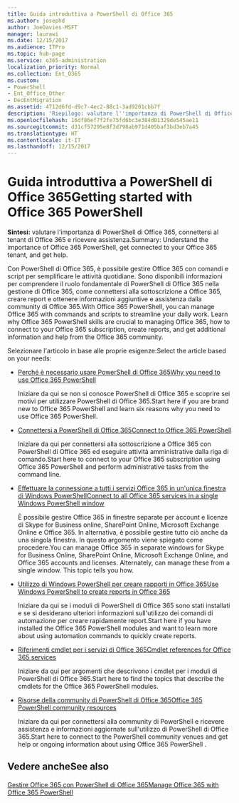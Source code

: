 ```yaml
---
title: Guida introduttiva a PowerShell di Office 365
ms.author: josephd
author: JoeDavies-MSFT
manager: laurawi
ms.date: 12/15/2017
ms.audience: ITPro
ms.topic: hub-page
ms.service: o365-administration
localization_priority: Normal
ms.collection: Ent_O365
ms.custom:
- PowerShell
- Ent_Office_Other
- DecEntMigration
ms.assetid: 4712d6fd-d9c7-4ec2-88c1-3ad9201cbb7f
description: 'Riepilogo: valutare l''importanza di PowerShell di Office 365, connettersi al tenant di Office 365 e ricevere assistenza.'
ms.openlocfilehash: 16df86ef7f2fe75fd6bc3e384d01329de545ae11
ms.sourcegitcommit: d31cf57295e8f3d798ab971d405baf3bd3eb7a45
ms.translationtype: HT
ms.contentlocale: it-IT
ms.lasthandoff: 12/15/2017
---
```

# <a name="getting-started-with-office-365-powershell"></a><span data-ttu-id="c15a0-103">Guida introduttiva a PowerShell di Office 365</span><span class="sxs-lookup"><span data-stu-id="c15a0-103">Getting started with Office 365 PowerShell</span></span>

 <span data-ttu-id="c15a0-104">**Sintesi:** valutare l'importanza di PowerShell di Office 365, connettersi al tenant di Office 365 e ricevere assistenza.</span><span class="sxs-lookup"><span data-stu-id="c15a0-104">Summary: Understand the importance of Office 365 PowerShell, get connected to your Office 365 tenant, and get help.</span></span>
  
<span data-ttu-id="c15a0-p101">Con PowerShell di Office 365, è possibile gestire Office 365 con comandi e script per semplificare le attività quotidiane. Sono disponibili informazioni per comprendere il ruolo fondamentale di PowerShell di Office 365 nella gestione di Office 365, come connettersi alla sottoscrizione a Office 365, creare report e ottenere informazioni aggiuntive e assistenza dalla community di Office 365.</span><span class="sxs-lookup"><span data-stu-id="c15a0-p101">With Office 365 PowerShell, you can manage Office 365 with commands and scripts to streamline your daily work. Learn why Office 365 PowerShell skills are crucial to managing Office 365, how to connect to your Office 365 subscription, create reports, and get additional information and help from the Office 365 community.</span></span>
  
<span data-ttu-id="c15a0-107">Selezionare l'articolo in base alle proprie esigenze:</span><span class="sxs-lookup"><span data-stu-id="c15a0-107">Select the article based on your needs:</span></span>
  
- [<span data-ttu-id="c15a0-108">Perché è necessario usare PowerShell di Office 365</span><span class="sxs-lookup"><span data-stu-id="c15a0-108">Why you need to use Office 365 PowerShell</span></span>](why-you-need-to-use-office-365-powershell.md)
    
    <span data-ttu-id="c15a0-109">Iniziare da qui se non si conosce PowerShell di Office 365 e scoprire sei motivi per utilizzare PowerShell di Office 365.</span><span class="sxs-lookup"><span data-stu-id="c15a0-109">Start here if you are brand new to Office 365 PowerShell and learn six reasons why you need to use Office 365 PowerShell.</span></span> 
    
- [<span data-ttu-id="c15a0-110">Connettersi a PowerShell di Office 365</span><span class="sxs-lookup"><span data-stu-id="c15a0-110">Connect to Office 365 PowerShell</span></span>](connect-to-office-365-powershell.md)
    
    <span data-ttu-id="c15a0-111">Iniziare da qui per connettersi alla sottoscrizione a Office 365 con PowerShell di Office 365 ed eseguire attività amministrative dalla riga di comando.</span><span class="sxs-lookup"><span data-stu-id="c15a0-111">Start here to connect to your Office 365 subscription using Office 365 PowerShell and perform administrative tasks from the command line.</span></span>
    
- [<span data-ttu-id="c15a0-112">Effettuare la connessione a tutti i servizi Office 365 in un'unica finestra di Windows PowerShell</span><span class="sxs-lookup"><span data-stu-id="c15a0-112">Connect to all Office 365 services in a single Windows PowerShell window</span></span>](connect-to-all-office-365-services-in-a-single-windows-powershell-window.md)
    
    <span data-ttu-id="c15a0-p102">È possibile gestire Office 365 in finestre separate per account e licenze di Skype for Business online, SharePoint Online, Microsoft Exchange Online e Office 365. In alternativa, è possibile gestire tutto ciò anche da una singola finestra. In questo argomento viene spiegato come procedere.</span><span class="sxs-lookup"><span data-stu-id="c15a0-p102">You can manage Office 365 in separate windows for Skype for Business Online, SharePoint Online, Microsoft Exchange Online, and Office 365 accounts and licenses. Alternately, can manage these from a single window. This topic tells you how.</span></span>
    
- [<span data-ttu-id="c15a0-116">Utilizzo di Windows PowerShell per creare rapporti in Office 365</span><span class="sxs-lookup"><span data-stu-id="c15a0-116">Use Windows PowerShell to create reports in Office 365</span></span>](use-windows-powershell-to-create-reports-in-office-365.md)
    
    <span data-ttu-id="c15a0-117">Iniziare da qui se i moduli di PowerShell di Office 365 sono stati installati e se si desiderano ulteriori informazioni sull'utilizzo dei comandi di automazione per creare rapidamente report.</span><span class="sxs-lookup"><span data-stu-id="c15a0-117">Start here if you have installed the Office 365 PowerShell modules and want to learn more about using automation commands to quickly create reports.</span></span> 
    
- [<span data-ttu-id="c15a0-118">Riferimenti cmdlet per i servizi di Office 365</span><span class="sxs-lookup"><span data-stu-id="c15a0-118">Cmdlet references for Office 365 services</span></span>](cmdlet-references-for-office-365-services.md)
    
    <span data-ttu-id="c15a0-119">Iniziare da qui per argomenti che descrivono i cmdlet per i moduli di PowerShell di Office 365.</span><span class="sxs-lookup"><span data-stu-id="c15a0-119">Start here to find the topics that describe the cmdlets for the Office 365 PowerShell modules.</span></span>
    
- [<span data-ttu-id="c15a0-120">Risorse della community di PowerShell di Office 365</span><span class="sxs-lookup"><span data-stu-id="c15a0-120">Office 365 PowerShell community resources</span></span>](office-365-powershell-community-resources.md)
    
    <span data-ttu-id="c15a0-121">Iniziare da qui per connettersi alla community di PowerShell e ricevere assistenza e informazioni aggiornate sull'utilizzo di PowerShell di Office 365.</span><span class="sxs-lookup"><span data-stu-id="c15a0-121">Start here to connect to the PowerShell community venues and get help or ongoing information about using Office 365 PowerShell .</span></span>
    
## <a name="see-also"></a><span data-ttu-id="c15a0-122">Vedere anche</span><span class="sxs-lookup"><span data-stu-id="c15a0-122">See also</span></span>

#### 

[<span data-ttu-id="c15a0-123">Gestire Office 365 con PowerShell di Office 365</span><span class="sxs-lookup"><span data-stu-id="c15a0-123">Manage Office 365 with Office 365 PowerShell</span></span>](manage-office-365-with-office-365-powershell.md)

